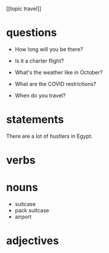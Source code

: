 [[topic travel]]
# questions
- How long will you be there?
- Is it a charter flight?
- What's the weather like in October?
- What are the COVID restrictions?

- When do you travel?



# statements
There are a lot of hustlers in Egypt.


# verbs

# nouns
- suitcase
- pack suitcase
- airport

# adjectives
